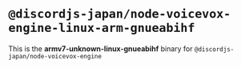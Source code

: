 # `@discordjs-japan/node-voicevox-engine-linux-arm-gnueabihf`

This is the **armv7-unknown-linux-gnueabihf** binary for `@discordjs-japan/node-voicevox-engine`
